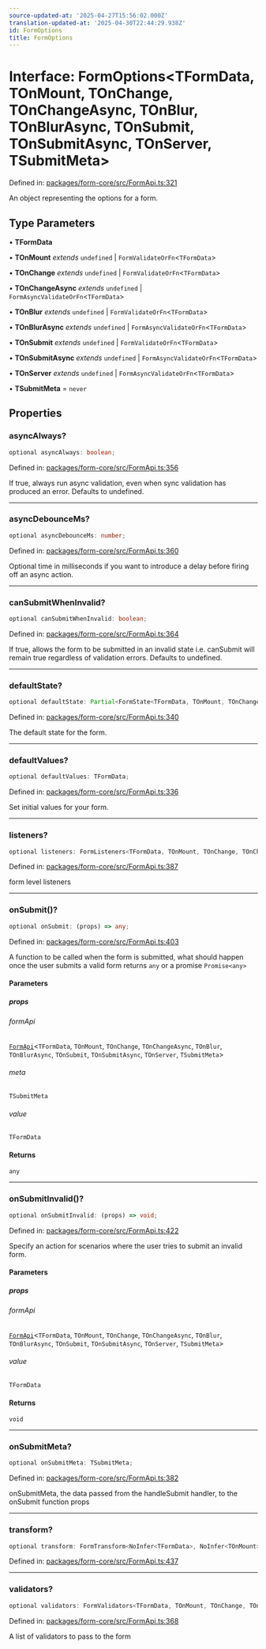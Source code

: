 ```yaml
---
source-updated-at: '2025-04-27T15:56:02.000Z'
translation-updated-at: '2025-04-30T22:44:29.938Z'
id: FormOptions
title: FormOptions
---
```


<!-- DO NOT EDIT: this page is autogenerated from the type comments -->

# Interface: FormOptions\<TFormData, TOnMount, TOnChange, TOnChangeAsync, TOnBlur, TOnBlurAsync, TOnSubmit, TOnSubmitAsync, TOnServer, TSubmitMeta\>

Defined in: [packages/form-core/src/FormApi.ts:321](https://github.com/TanStack/form/blob/main/packages/form-core/src/FormApi.ts#L321)

An object representing the options for a form.

## Type Parameters

• **TFormData**

• **TOnMount** *extends* `undefined` \| `FormValidateOrFn`\<`TFormData`\>

• **TOnChange** *extends* `undefined` \| `FormValidateOrFn`\<`TFormData`\>

• **TOnChangeAsync** *extends* `undefined` \| `FormAsyncValidateOrFn`\<`TFormData`\>

• **TOnBlur** *extends* `undefined` \| `FormValidateOrFn`\<`TFormData`\>

• **TOnBlurAsync** *extends* `undefined` \| `FormAsyncValidateOrFn`\<`TFormData`\>

• **TOnSubmit** *extends* `undefined` \| `FormValidateOrFn`\<`TFormData`\>

• **TOnSubmitAsync** *extends* `undefined` \| `FormAsyncValidateOrFn`\<`TFormData`\>

• **TOnServer** *extends* `undefined` \| `FormAsyncValidateOrFn`\<`TFormData`\>

• **TSubmitMeta** = `never`

## Properties

### asyncAlways?

```ts
optional asyncAlways: boolean;
```

Defined in: [packages/form-core/src/FormApi.ts:356](https://github.com/TanStack/form/blob/main/packages/form-core/src/FormApi.ts#L356)

If true, always run async validation, even when sync validation has produced an error. Defaults to undefined.

***

### asyncDebounceMs?

```ts
optional asyncDebounceMs: number;
```

Defined in: [packages/form-core/src/FormApi.ts:360](https://github.com/TanStack/form/blob/main/packages/form-core/src/FormApi.ts#L360)

Optional time in milliseconds if you want to introduce a delay before firing off an async action.

***

### canSubmitWhenInvalid?

```ts
optional canSubmitWhenInvalid: boolean;
```

Defined in: [packages/form-core/src/FormApi.ts:364](https://github.com/TanStack/form/blob/main/packages/form-core/src/FormApi.ts#L364)

If true, allows the form to be submitted in an invalid state i.e. canSubmit will remain true regardless of validation errors. Defaults to undefined.

***

### defaultState?

```ts
optional defaultState: Partial<FormState<TFormData, TOnMount, TOnChange, TOnChangeAsync, TOnBlur, TOnBlurAsync, TOnSubmit, TOnSubmitAsync, TOnServer>>;
```

Defined in: [packages/form-core/src/FormApi.ts:340](https://github.com/TanStack/form/blob/main/packages/form-core/src/FormApi.ts#L340)

The default state for the form.

***

### defaultValues?

```ts
optional defaultValues: TFormData;
```

Defined in: [packages/form-core/src/FormApi.ts:336](https://github.com/TanStack/form/blob/main/packages/form-core/src/FormApi.ts#L336)

Set initial values for your form.

***

### listeners?

```ts
optional listeners: FormListeners<TFormData, TOnMount, TOnChange, TOnChangeAsync, TOnBlur, TOnBlurAsync, TOnSubmit, TOnSubmitAsync, TOnServer, TSubmitMeta>;
```

Defined in: [packages/form-core/src/FormApi.ts:387](https://github.com/TanStack/form/blob/main/packages/form-core/src/FormApi.ts#L387)

form level listeners

***

### onSubmit()?

```ts
optional onSubmit: (props) => any;
```

Defined in: [packages/form-core/src/FormApi.ts:403](https://github.com/TanStack/form/blob/main/packages/form-core/src/FormApi.ts#L403)

A function to be called when the form is submitted, what should happen once the user submits a valid form returns `any` or a promise `Promise<any>`

#### Parameters

##### props

###### formApi

[`FormApi`](../classes/formapi.md)\<`TFormData`, `TOnMount`, `TOnChange`, `TOnChangeAsync`, `TOnBlur`, `TOnBlurAsync`, `TOnSubmit`, `TOnSubmitAsync`, `TOnServer`, `TSubmitMeta`\>

###### meta

`TSubmitMeta`

###### value

`TFormData`

#### Returns

`any`

***

### onSubmitInvalid()?

```ts
optional onSubmitInvalid: (props) => void;
```

Defined in: [packages/form-core/src/FormApi.ts:422](https://github.com/TanStack/form/blob/main/packages/form-core/src/FormApi.ts#L422)

Specify an action for scenarios where the user tries to submit an invalid form.

#### Parameters

##### props

###### formApi

[`FormApi`](../classes/formapi.md)\<`TFormData`, `TOnMount`, `TOnChange`, `TOnChangeAsync`, `TOnBlur`, `TOnBlurAsync`, `TOnSubmit`, `TOnSubmitAsync`, `TOnServer`, `TSubmitMeta`\>

###### value

`TFormData`

#### Returns

`void`

***

### onSubmitMeta?

```ts
optional onSubmitMeta: TSubmitMeta;
```

Defined in: [packages/form-core/src/FormApi.ts:382](https://github.com/TanStack/form/blob/main/packages/form-core/src/FormApi.ts#L382)

onSubmitMeta, the data passed from the handleSubmit handler, to the onSubmit function props

***

### transform?

```ts
optional transform: FormTransform<NoInfer<TFormData>, NoInfer<TOnMount>, NoInfer<TOnChange>, NoInfer<TOnChangeAsync>, NoInfer<TOnBlur>, NoInfer<TOnBlurAsync>, NoInfer<TOnSubmit>, NoInfer<TOnSubmitAsync>, NoInfer<TOnServer>, NoInfer<TSubmitMeta>>;
```

Defined in: [packages/form-core/src/FormApi.ts:437](https://github.com/TanStack/form/blob/main/packages/form-core/src/FormApi.ts#L437)

***

### validators?

```ts
optional validators: FormValidators<TFormData, TOnMount, TOnChange, TOnChangeAsync, TOnBlur, TOnBlurAsync, TOnSubmit, TOnSubmitAsync>;
```

Defined in: [packages/form-core/src/FormApi.ts:368](https://github.com/TanStack/form/blob/main/packages/form-core/src/FormApi.ts#L368)

A list of validators to pass to the form
